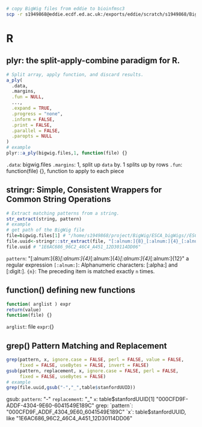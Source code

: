 ```bash
# copy BigWig files from eddie to bioinfmsc3
scp -r s1949868@eddie.ecdf.ed.ac.uk:/exports/eddie/scratch/s1949868/BigWig/ESCA_bigWigs ./
```
# R
## plyr: the split-apply-combine paradigm for R.
```r
# Split array, apply function, and discard results.
a_ply(
  .data,
  .margins,
  .fun = NULL,
  ...,
  .expand = TRUE,
  .progress = "none",
  .inform = FALSE,
  .print = FALSE,
  .parallel = FALSE,
  .paropts = NULL
)
# example
plyr::a_ply(bigwig.files,1, function(file) {}
```
`.data`: bigwig.files
`.margins`: 1, split up `data` by. 1 splits up by rows
`.fun`: function(file) {}, function to apply to each piece
## stringr: Simple, Consistent Wrappers for Common String Operations
```r
# Extract matching patterns from a string.
str_extract(string, pattern)
# example
# get path of the BigWig file
file=bigwig.files[1] # "/home/s1949868/project/BigWig/ESCA_bigWigs//ESCA_1E6AC686_96C2_46C4_A451_12D30114DD06_X012_S02_L027_B1_T1_P024.insertions.bw"
file.uuid<-stringr::str_extract(file, "[:alnum:]{8}_[:alnum:]{4}_[:alnum:]{4}_[:alnum:]{4}_[:alnum:]{12}")
file.uuid # "1E6AC686_96C2_46C4_A451_12D30114DD06"
```
`pattern`: "[:alnum:]{8}_[:alnum:]{4}_[:alnum:]{4}_[:alnum:]{4}_[:alnum:]{12}" a regular expression
`[:alnum:]`: Alphanumeric characters:  [:alpha:]  and  [:digit:].
`{n}`: The preceding item is matched exactly  `n`  times.
## function() defining new functions
```r
function( arglist ) expr
return(value)
function(file) {}
```
`arglist`: file
`expr`:{}
## grep() Pattern Matching and Replacement
```r
grep(pattern, x, ignore.case = FALSE, perl = FALSE, value = FALSE,
     fixed = FALSE, useBytes = FALSE, invert = FALSE) 
gsub(pattern, replacement, x, ignore.case = FALSE, perl = FALSE,
     fixed = FALSE, useBytes = FALSE)
# example
grep(file.uuid,gsub("-","_",table$stanfordUUID))
```
gsub:
`pattern`: "-"
`replacement`: "_"
`x`: table$stanfordUUID[1] "000CFD9F-ADDF-4304-9E60-6041549E189C"
grep:
`pattern`: "000CFD9F_ADDF_4304_9E60_6041549E189C"
`x`: table$stanfordUUID, like "1E6AC686_96C2_46C4_A451_12D30114DD06" 

<!--stackedit_data:
eyJoaXN0b3J5IjpbLTc3MjU1MDIwOCwtOTczMDExNzIsMTA3MT
k2ODQ3NSwyODI2MTQ4MDMsLTE1NTI4NDg1MTddfQ==
-->
